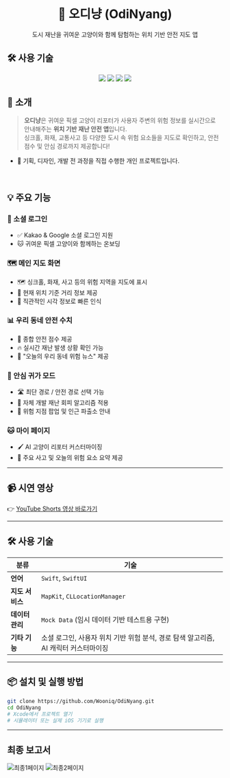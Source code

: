 <h1 align="center">🐾 오디냥 (OdiNyang)</h1>
<p align="center">도시 재난을 귀여운 고양이와 함께 탐험하는 위치 기반 안전 지도 앱</p>

## 🛠️ 사용 기술

<p align="center">

  <!-- Language -->
  <img src="https://img.shields.io/badge/Swift-FA7343?style=for-the-badge&logo=swift&logoColor=white" />
  <img src="https://img.shields.io/badge/SwiftUI-005BBB?style=for-the-badge&logo=swift&logoColor=white" />

  <!-- Platform & SDK -->
  <img src="https://img.shields.io/badge/iOS-000000?style=for-the-badge&logo=apple&logoColor=white" />
  <img src="https://img.shields.io/badge/MapKit-34C759?style=for-the-badge&logo=apple-maps&logoColor=white" />

</p>


## 📱 소개

> **오디냥**은 귀여운 픽셀 고양이 리포터가 사용자 주변의 위험 정보를 실시간으로 안내해주는 **위치 기반 재난 안전 앱**입니다.  
싱크홀, 화재, 교통사고 등 다양한 도시 속 위험 요소들을 지도로 확인하고, 안전 점수 및 안심 경로까지 제공합니다!

- 💬 기획, 디자인, 개발 전 과정을 직접 수행한 개인 프로젝트입니다.

<br>

## 💡 주요 기능

### 🔐 소셜 로그인  
- ✅ Kakao & Google 소셜 로그인 지원  
- 🐱 귀여운 픽셀 고양이와 함께하는 온보딩

### 🗺️ 메인 지도 화면  
- 🗺️ 싱크홀, 화재, 사고 등의 위험 지역을 지도에 표시  
- 📍 현재 위치 기준 거리 정보 제공  
- 👀 직관적인 시각 정보로 빠른 인식

### 📊 우리 동네 안전 수치  
- 💯 종합 안전 점수 제공  
- 🔥 실시간 재난 발생 상황 확인 가능  
- 📰 "오늘의 우리 동네 위험 뉴스" 제공

### 🧭 안심 귀가 모드  
- 🛣️ 최단 경로 / 안전 경로 선택 가능  
- 🧠 자체 개발 재난 회피 알고리즘 적용  
- 🚨 위험 지점 팝업 및 인근 파출소 안내

### 🐱 마이 페이지  
- 🖌️ AI 고양이 리포터 커스터마이징  
- 📢 주요 사고 및 오늘의 위험 요소 요약 제공

---

## 📹 시연 영상

👉 [YouTube Shorts 영상 바로가기](https://youtube.com/shorts/zb_16lcniAk?si=d2scIoPrI0YyMl-Y)

---

## 🛠️ 사용 기술

| 분류 | 기술 |
|------|------|
| **언어** | `Swift`, `SwiftUI` |
| **지도 서비스** | `MapKit`, `CLLocationManager` |
| **데이터 관리** | `Mock Data` (임시 데이터 기반 테스트용 구현) |
| **기타 기능** | 소셜 로그인, 사용자 위치 기반 위험 분석, 경로 탐색 알고리즘, AI 캐릭터 커스터마이징 |

---

## 📦 설치 및 실행 방법

```bash
git clone https://github.com/Wooniq/OdiNyang.git
cd OdiNyang
# Xcode에서 프로젝트 열기
# 시뮬레이터 또는 실제 iOS 기기로 실행
```

---

## 최종 보고서

![최종1페이지](https://github.com/user-attachments/assets/abb9dfc4-3a97-4bc3-bdee-4e5d570fbbec)
![최종2페이지](https://github.com/user-attachments/assets/5458482a-d320-4f82-87ac-ca7bcb897200)
